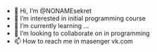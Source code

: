 - 👋 Hi, I’m @NONAMEsekret
- 👀 I’m interested in initial programming course
- 🌱 I’m currently learning ...
- 💞️ I’m looking to collaborate on in programming
- 📫 How to reach me in masenger vk.com

<!---
NONAMEsekret/NONAMEsekret is a ✨ special ✨ repository because its `README.md` (this file) appears on your GitHub profile.
You can click the Preview link to take a look at your changes.
--->
